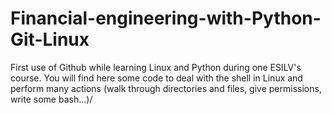 # Financial-engineering-with-Python-Git-Linux
First use of Github while learning Linux and Python during one ESILV's course.
You will find here some code to deal with the shell in Linux and perform many actions (walk through directories and files, give permissions, write some bash...)/

